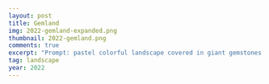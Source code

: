 ```yaml
---
layout: post
title: Gemland
img: 2022-gemland-expanded.png
thumbnail: 2022-gemland.png
comments: true
excerpt: "Prompt: pastel colorful landscape covered in giant gemstones matte painting trending on artstation HQ; Generator: DreamStudio by Stability.ai, expanded with Adobe Photoshop"
tag: landscape
year: 2022
---
```

